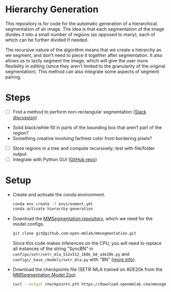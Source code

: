 # Hierarchy Generation

This repository is for code for the automatic generation of a hierarchical segmentation of an image.  The idea is that each segmentation of the image divides it into a small number of regions (as opposed to many), each of which can be further divided if needed.  

The recursive nature of the algorithm means that we create a hierarchy as we segment, and don’t need to piece it together after segmentation.  It also allows us to lazily segment the image, which will give the user more flexibility in editing (since they aren’t limited to the granularity of the original segmentation).  This method can also integrate some aspects of segment pairing.

# Steps

- [ ] Find a method to perform non-rectangular segmentation ([Slack discussion](https://adoberesearch.slack.com/archives/C02FSA4Q746/p1641707240001600))
- Solid black/white fill in parts of the bounding box that aren’t part of the region?
- Something creative involving farthest color from bordering pixels?
- [ ] Store regions in a tree and compute recursively; test with file/folder output
- [ ] Integrate with Python GUI ([GitHub repo](https://github.com/tedchao/Sparse-editing))

# Setup

- Create and activate the conda environment.
  ```bash
  conda env create -f environment.yml
  conda activate hierarchy-generation
  ```

- Download the [MMSegmentation repository](https://github.com/open-mmlab/mmsegmentation), which we need for the model configs.  
  ```bash
  git clone git@github.com:open-mmlab/mmsegmentation.git
  ```
  Since this code makes inferences on the CPU, you will need to replace all instances of the string "SyncBN" in `configs/setr/setr_mla_512x512_160k_b8_ade20k.py` and `configs/_base_/models/setr_mla.py` with "BN" ([more info](https://github.com/open-mmlab/mmsegmentation/issues/292)).

- Download the checkpoints file (SETR-MLA trained on ADE20k from the [MMSegmentation Model Zoo](https://github.com/open-mmlab/mmsegmentation/blob/master/configs/setr/README.md)).
  ```bash
  curl --output checkpoints.pth https://download.openmmlab.com/mmsegmentation/v0.5/setr/setr_mla_512x512_160k_b8_ade20k/setr_mla_512x512_160k_b8_ade20k_20210619_191118-c6d21df0.pth
  ```
